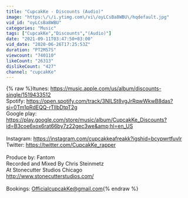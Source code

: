 ```yaml
---
title: "CupcakKe - Discounts (Audio)"
image: "https:\/\/i.ytimg.com\/vi\/oyLCsBa8WBU\/hqdefault.jpg"
vid_id: "oyLCsBa8WBU"
categories: "Music"
tags: ["CupcakKe","Discounts","(Audio)"]
date: "2021-09-11T03:47:50+03:00"
vid_date: "2020-06-26T17:25:53Z"
duration: "PT2M57S"
viewcount: "740110"
likeCount: "26313"
dislikeCount: "427"
channel: "cupcakKe"
---
```

{% raw %}Itunes: <a rel="nofollow" target="blank" href="https://music.apple.com/us/album/discounts-single/1519433512">https://music.apple.com/us/album/discounts-single/1519433512</a><br />Spotify: <a rel="nofollow" target="blank" href="https://open.spotify.com/track/3NILSt8vgJrRqwWkwB8das?si=0Tm1pRdEQQ-rTllbDtpT2g">https://open.spotify.com/track/3NILSt8vgJrRqwWkwB8das?si=0Tm1pRdEQQ-rTllbDtpT2g</a><br />Google play: <a rel="nofollow" target="blank" href="https://play.google.com/store/music/album/CupcakKe_Discounts?id=B3coe6xox6rat66by7z22gec3we&amp;hl=en_US">https://play.google.com/store/music/album/CupcakKe_Discounts?id=B3coe6xox6rat66by7z22gec3we&amp;hl=en_US</a><br /><br />Instagram: <a rel="nofollow" target="blank" href="https://instagram.com/cupcakkeafreakk?igshid=bcypwrtfuvlr">https://instagram.com/cupcakkeafreakk?igshid=bcypwrtfuvlr</a><br />Twitter: <a rel="nofollow" target="blank" href="https://twitter.com/CupcakKe_rapper">https://twitter.com/CupcakKe_rapper</a><br /><br />Produce by: Fantom<br />Recorded and Mixed By Chris Steinmetz<br />At Stonecutter Studios Chicago<br /><a rel="nofollow" target="blank" href="http://www.stonecutterstudios.com/">http://www.stonecutterstudios.com/</a><br /><br />Bookings: OfficialcupcakKe@gmail.com{% endraw %}
